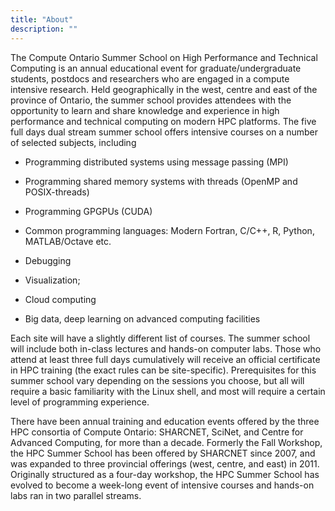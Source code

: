 ```yaml
---
title: "About"
description: ""
---
```


The Compute Ontario Summer School on High Performance and Technical Computing 
is an annual educational event for graduate/undergraduate students, 
postdocs and researchers who are engaged in a compute intensive research. 
Held geographically in the west, centre and east of the province of Ontario, 
the summer school provides attendees with the opportunity to learn and share 
knowledge and experience in high performance and technical computing on modern HPC platforms. 
The five full days dual stream summer school offers intensive courses on a number of selected subjects, including 


* Programming distributed systems using message passing (MPI)

* Programming shared memory systems with threads (OpenMP and POSIX-threads)

* Programming GPGPUs (CUDA)

* Common programming languages: Modern Fortran, C/C++, R, Python, MATLAB/Octave etc.

* Debugging

* Visualization;

* Cloud computing

* Big data, deep learning on advanced computing facilities

Each site will have a slightly different list of courses. 
The summer school will include both in-class lectures and hands-on computer labs. 
Those who attend at least three full days cumulatively will receive 
an official certificate in HPC training (the exact rules can be site-specific). 
Prerequisites for this summer school vary depending on the sessions you choose, 
but all will require a basic familiarity with the Linux shell, 
and most will require a certain level of programming experience.

There have been annual training and education events offered by 
the three HPC consortia of Compute Ontario: SHARCNET, SciNet, and Centre for Advanced Computing, 
for more than a decade. Formerly the Fall Workshop, 
the HPC Summer School has been offered by SHARCNET since 2007, 
and was expanded to three provincial offerings (west, centre, and east) in 2011. 
Originally structured as a four-day workshop, 
the HPC Summer School has evolved to become a week-long event of intensive courses 
and hands-on labs ran in two parallel streams. 


